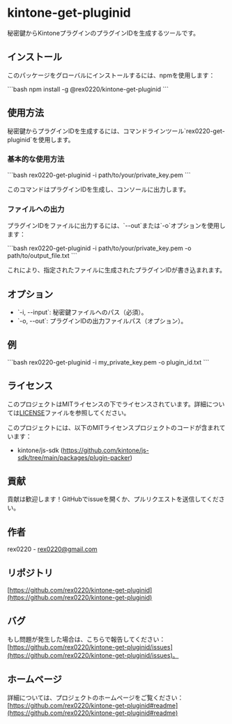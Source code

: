 
# kintone-get-pluginid

秘密鍵からKintoneプラグインのプラグインIDを生成するツールです。

## インストール

このパッケージをグローバルにインストールするには、npmを使用します：

\`\`\`bash
npm install -g @rex0220/kintone-get-pluginid
\`\`\`

## 使用方法

秘密鍵からプラグインIDを生成するには、コマンドラインツール\`rex0220-get-pluginid\`を使用します。

### 基本的な使用方法

\`\`\`bash
rex0220-get-pluginid -i path/to/your/private_key.pem
\`\`\`

このコマンドはプラグインIDを生成し、コンソールに出力します。

### ファイルへの出力

プラグインIDをファイルに出力するには、\`--out\`または\`-o\`オプションを使用します：

\`\`\`bash
rex0220-get-pluginid -i path/to/your/private_key.pem -o path/to/output_file.txt
\`\`\`

これにより、指定されたファイルに生成されたプラグインIDが書き込まれます。

## オプション

- \`-i, --input\`: 秘密鍵ファイルへのパス（必須）。
- \`-o, --out\`: プラグインIDの出力ファイルパス（オプション）。

## 例

\`\`\`bash
rex0220-get-pluginid -i my_private_key.pem -o plugin_id.txt
\`\`\`

## ライセンス

このプロジェクトはMITライセンスの下でライセンスされています。詳細については[LICENSE](LICENSE)ファイルを参照してください。

このプロジェクトには、以下のMITライセンスプロジェクトのコードが含まれています：

- kintone/js-sdk (https://github.com/kintone/js-sdk/tree/main/packages/plugin-packer)

## 貢献

貢献は歓迎します！GitHubでissueを開くか、プルリクエストを送信してください。

## 作者

rex0220 - [rex0220@gmail.com](mailto:rex0220@gmail.com)

## リポジトリ

[https://github.com/rex0220/kintone-get-pluginid](https://github.com/rex0220/kintone-get-pluginid)

## バグ

もし問題が発生した場合は、こちらで報告してください：[https://github.com/rex0220/kintone-get-pluginid/issues](https://github.com/rex0220/kintone-get-pluginid/issues)。

## ホームページ

詳細については、プロジェクトのホームページをご覧ください：[https://github.com/rex0220/kintone-get-pluginid#readme](https://github.com/rex0220/kintone-get-pluginid#readme)
